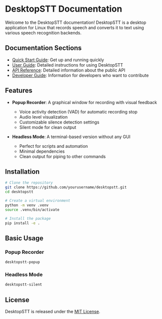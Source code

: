 # DesktopSTT Documentation

Welcome to the DesktopSTT documentation! DesktopSTT is a desktop application for Linux that records speech and converts it to text using various speech recognition backends.

## Documentation Sections

- [Quick Start Guide](quick_start.md): Get up and running quickly
- [User Guide](user_guide.md): Detailed instructions for using DesktopSTT
- [API Reference](api_reference.md): Detailed information about the public API
- [Developer Guide](developer_guide.md): Information for developers who want to contribute

## Features

- **Popup Recorder**: A graphical window for recording with visual feedback
  - Voice activity detection (VAD) for automatic recording stop
  - Audio level visualization
  - Customizable silence detection settings
  - Silent mode for clean output

- **Headless Mode**: A terminal-based version without any GUI
  - Perfect for scripts and automation
  - Minimal dependencies
  - Clean output for piping to other commands

## Installation

```bash
# Clone the repository
git clone https://github.com/yourusername/desktopstt.git
cd desktopstt

# Create a virtual environment
python -m venv .venv
source .venv/bin/activate

# Install the package
pip install -e .
```

## Basic Usage

### Popup Recorder

```bash
desktopstt-popup
```

### Headless Mode

```bash
desktopstt-silent
```

## License

DesktopSTT is released under the [MIT License](../LICENSE).

